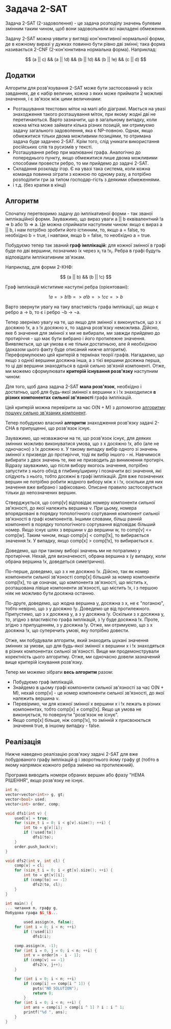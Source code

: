 # Задача 2-SAT

Задача 2-SAT (2-задоволення) - це задача розподілу значень булевим змінним таким чином, щоб вони задовольняли всі накладені обмеження.

Задачу 2-SAT можна уявити у вигляді кон'юнктивної нормальної форми, де в кожному виразі у дужках повинно бути рівно дві змінні; така форма називається 2-CNF (2-кон'юнктивна нормальна форма). Наприклад:

$$
(a || c) && (a || !d) && (b || !d) && (b || !e) && (c || d)
$$

## Додатки

Алгоритм для розв'язування 2-SAT може бути застосований у всіх завданнях, де є набір величин, кожна з яких може приймати 2 можливі значення, і є зв'язок між цими величинами:

* Розташування текстових міток на мапі або діаграмі.
Мається на увазі знаходження такого розташування міток, при якому жодні дві не перетинаються.
Варто зазначити, що в загальному випадку, коли кожна мітка може займати кілька різних позицій, ми отримуємо задачу загального задоволення, яка є NP-повною. Однак, якщо обмежитися тільки двома можливими позиціями, то отримана задача буде задачею 2-SAT. Крім того, слід уникати використання російських слів та русизмів у тексті.
* Розташування ребер при малюванні графа.
Аналогічно до попереднього пункту, якщо обмежитися лише двома можливими способами провести ребро, то ми прийдемо до задачі 2-SAT.
* Складання розкладу ігор.
Є на увазі така система, коли кожна команда повинна зіграти з кожною по одному разу, а потрібно розподілити гри за типом господар-гість з деякими обмеженнями.
* і т.д. (без крапки в кінці)

## Алгоритм

Спочатку перетворимо задачу до імплікативної форми - так званої імплікаційної форми. Зауважимо, що вираз уваги a || b еквівалентний !a => b або !b => a. Це можна сприймати наступним чином: якщо є вираз a || b, і нам потрібно зробити його істинним, то, якщо a = false, то необхідно b = true, і навпаки, якщо b = false, то необхідно a = true.

Побудуємо тепер так званий **граф імплікацій**: для кожної змінної в графі буде по дві вершини, позначимо їх через x<sub>i</sub> та !x<sub>i</sub>. Ребра в графі будуть відповідати імплікативним зв'язкам.

Наприклад, для форми 2-КНФ:

$$
(a || b) && (b || !c)
$$

Граф імплікацій міститиме наступні ребра (орієнтовані):

$$
!a => b
!b => a
!b => !c
c => b
$$

Варто звернути увагу на таку властивість графа імплікації, що якщо є ребро a → b, то є і ребро ¬b → ¬a.

Тепер звернімо увагу на те, що якщо для змінної x виконується, що з x досяжно !x, а з !x досяжно x, то задача розв'язку неможлива. Дійсно, яке б значення для змінної x ми не вибирали, ми завжди прийдемо до протиріччя - що має бути вибрано і його протилежне значення. Виявляється, що ця умова є не тільки достатньою, але й необхідною (доказом цього факту буде описаний нижче алгоритм). Переформулюємо цей критерій в термінах теорії графів. Нагадаємо, що якщо з однієї вершини досяжна інша, а з тієї вершини досяжна перша, то ці дві вершини знаходяться в одній сильно зв'язній компоненті. Отже, ми можемо сформулювати **критерій існування розв'язку** наступним чином:

Для того, щоб дана задача 2-SAT **мала розв'язок**, необхідно і достатньо, щоб для будь-якої змінної x вершини x і !x знаходилися **в різних компонентах сильної зв'язності** графа імплікацій.

Цей критерій можна перевірити за час O(N + M) з допомогою [алгоритму пошуку сильно зв'язаних компонент](https://uk.wikipedia.org/wiki/Алгоритм_Косарайю).

Тепер побудуємо власний **алгоритм** знаходження розв'язку задачі 2-СНА в припущенні, що розв'язок існує.

Зауважимо, що незважаючи на те, що розв'язок існує, для деяких змінних можливо виконуватися умова, що з x досяжно !x, або (але не одночасно) з !x досяжно x. У такому випадку вибір одного зі значень змінної x призведе до протиріччя, тоді як вибір іншого - ні. Навчимося вибирати з двох значень те, яке не призводить до виникнення протиріч. Відразу зауважимо, що після вибору якогось значення, потрібно запустити з нього обхід в глибину/ширину і позначити всі значення, які слідують з нього, тобто досяжні в графі імплікацій. Для вже позначених вершин не потрібно робити жодного вибору між x і !x, оскільки для них значення вже вибрано і зафіксовано. Описане правило застосовується тільки до непозначених вершин.

Стверджується, що comp[v] відповідає номеру компоненти сильної зв'язності, до якої належить вершина v. При цьому, номера впорядковані в порядку топологічного сортування компонент сильної зв'язності в графі компонентів. Іншими словами, більш ранній компоненті в порядку топологічного сортування відповідає більший номер. Якщо існує шлях з вершини v до вершини w, то comp[v] <= comp[w]. Таким чином, якщо comp[x] < comp[!x], то вибирається значення !x. У випадку, якщо comp[x] > comp[!x], то вибирається x.

Доведемо, що при такому виборі значень ми не потрапимо у протиріччя. Нехай, для визначеності, обрана вершина x (у випадку, коли обрана вершина !x, доведеться симетрично).

По-перше, доведемо, що з x не досяжно !x. Дійсно, так як номер компоненти сильної зв'язності comp[x] більший за номер компоненти comp[!x], то це означає, що компонента зв'язності, що містить x, розташована лівіше компоненти зв'язності, що містить !x, і з першою ніяк не можливо бути досяжна останню.

По-друге, доведемо, що жодна вершина y, досяжна з x, не є "поганою", тобто невірно, що з y досяжно !y. Доведемо це від протилежного. Припустимо, що з x досяжна y, а з y досяжна !y. Оскільки з x досяжна y, то, згідно з властивістю графа імплікацій, з !y буде досяжна !x. Проте, згідно з припущенням, з y досяжна !y. Отже, ми отримуємо, що з x досяжна !x, що суперечить умові, яку потрібно довести.

Отже, ми побудували алгоритм, який знаходить шукані значення змінних за умови, що для будь-якої змінної x вершини x і !x знаходяться в різних компонентах сильної зв'язності. Вище ми продемонстрували коректність цього алгоритму. Отже, ми одночасно довели зазначений вище критерій існування розв'язку.

Тепер ми можемо зібрати **весь алгоритм** разом:

* Побудуємо граф імплікацій.
* Знайдемо в цьому графі компоненти сильної зв'язності за час O(N + M), нехай comp[v] - це номер компоненти сильної зв'язності, до якої належить вершина v.
* Перевіримо, чи для кожної змінної x вершини x і !x лежать в різних компонентах, тобто comp[x] ≠ comp[!x]. Якщо ця умова не виконується, то повернути "розв'язок не існує".
* Якщо comp[x] більше, ніж comp[!x], то змінній x присвоюється значення true, в іншому випадку - false.

## Реалізація

Нижче наведено реалізацію розв'язку задачі 2-SAT для вже побудованого графу імплікацій g і зворотнього йому графу gt (тобто в якому напрямок кожного ребра змінено на протилежний).

Програма виводить номери обраних вершин або фразу "НЕМА РІШЕННЯ", якщо розв'язку не існує.

<!--- TODO: specify code snippet id -->
``` cpp
int n;
vector<vector<int>> g, gt;
vector<bool> used;
vector<int> order, comp;

void dfs1(int v) {
    used[v] = true;
    for (size_t i = 0; i < g[v].size(); ++i) {
        int to = g[v][i];
        if (!used[to])
            dfs1(to);
    }
    order.push_back(v);
}

void dfs2(int v, int cl) {
    comp[v] = cl;
    for (size_t i = 0; i < gt[v].size(); ++i) {
        int to = gt[v][i];
        if (comp[to] == -1)
            dfs2(to, cl);
    }
}

int main() {
... читання n, графу g,
Побудова графа $G_t$...

        used.assign(n, false);
    for (int i = 0; i < n; ++i)
        if (!used[i])
            dfs1(i);

    comp.assign(n, -1);
    for (int i = 0, j = 0; i < n; ++i) {
        int v = order[n - i - 1];
        if (comp[v] == -1)
            dfs2(v, j++);
    }

    for (int i = 0; i < n; ++i)
        if (comp[i] == comp[i ^ 1]) {
            puts("NO SOLUTION");
            return 0;
        }
    for (int i = 0; i < n; ++i) {
        int ans = comp[i] > comp[i ^ 1] ? i : i ^ 1;
        printf("%d ", ans);
    }
}
```